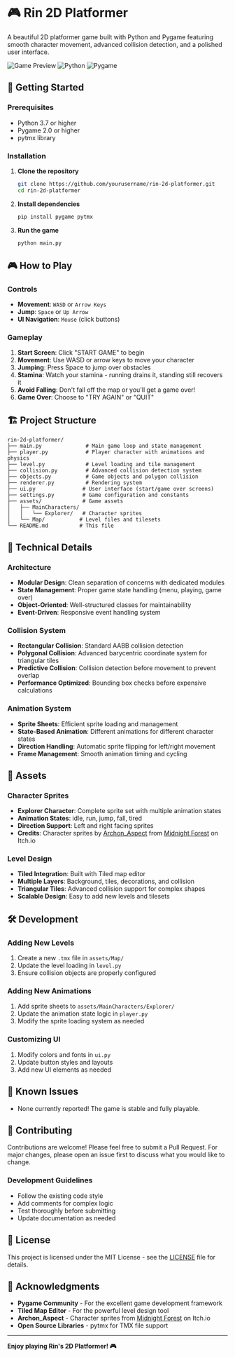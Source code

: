 # 🎮 Rin 2D Platformer

A beautiful 2D platformer game built with Python and Pygame featuring smooth character movement, advanced collision detection, and a polished user interface.

![Game Preview](https://img.shields.io/badge/Status-Playable-brightgreen)
![Python](https://img.shields.io/badge/Python-3.7+-blue)
![Pygame](https://img.shields.io/badge/Pygame-2.0+-red)


## 🚀 Getting Started

### Prerequisites
- Python 3.7 or higher
- Pygame 2.0 or higher
- pytmx library

### Installation

1. **Clone the repository**
   ```bash
   git clone https://github.com/yourusername/rin-2d-platformer.git
   cd rin-2d-platformer
   ```

2. **Install dependencies**
   ```bash
   pip install pygame pytmx
   ```

3. **Run the game**
   ```bash
   python main.py
   ```

## 🎮 How to Play

### Controls
- **Movement**: `WASD` or `Arrow Keys`
- **Jump**: `Space` or `Up Arrow`
- **UI Navigation**: `Mouse` (click buttons)

### Gameplay
1. **Start Screen**: Click "START GAME" to begin
2. **Movement**: Use WASD or arrow keys to move your character
3. **Jumping**: Press Space to jump over obstacles
4. **Stamina**: Watch your stamina - running drains it, standing still recovers it
5. **Avoid Falling**: Don't fall off the map or you'll get a game over!
6. **Game Over**: Choose to "TRY AGAIN" or "QUIT"

## 🏗️ Project Structure

```
rin-2d-platformer/
├── main.py              # Main game loop and state management
├── player.py            # Player character with animations and physics
├── level.py             # Level loading and tile management
├── collision.py         # Advanced collision detection system
├── objects.py           # Game objects and polygon collision
├── renderer.py          # Rendering system
├── ui.py               # User interface (start/game over screens)
├── settings.py         # Game configuration and constants
├── assets/             # Game assets
│   ├── MainCharacters/
│   │   └── Explorer/   # Character sprites
│   └── Map/           # Level files and tilesets
└── README.md          # This file
```

## 🔧 Technical Details

### Architecture
- **Modular Design**: Clean separation of concerns with dedicated modules
- **State Management**: Proper game state handling (menu, playing, game over)
- **Object-Oriented**: Well-structured classes for maintainability
- **Event-Driven**: Responsive event handling system

### Collision System
- **Rectangular Collision**: Standard AABB collision detection
- **Polygonal Collision**: Advanced barycentric coordinate system for triangular tiles
- **Predictive Collision**: Collision detection before movement to prevent overlap
- **Performance Optimized**: Bounding box checks before expensive calculations

### Animation System
- **Sprite Sheets**: Efficient sprite loading and management
- **State-Based Animation**: Different animations for different character states
- **Direction Handling**: Automatic sprite flipping for left/right movement
- **Frame Management**: Smooth animation timing and cycling

## 🎨 Assets

### Character Sprites
- **Explorer Character**: Complete sprite set with multiple animation states
- **Animation States**: idle, run, jump, fall, tired
- **Direction Support**: Left and right facing sprites
- **Credits**: Character sprites by [Archon_Aspect](https://archon-aspect.itch.io/) from [Midnight Forest](https://archon-aspect.itch.io/midnight-forest) on Itch.io

### Level Design
- **Tiled Integration**: Built with Tiled map editor
- **Multiple Layers**: Background, tiles, decorations, and collision
- **Triangular Tiles**: Advanced collision support for complex shapes
- **Scalable Design**: Easy to add new levels and tilesets

## 🛠️ Development

### Adding New Levels
1. Create a new `.tmx` file in `assets/Map/`
2. Update the level loading in `level.py`
3. Ensure collision objects are properly configured

### Adding New Animations
1. Add sprite sheets to `assets/MainCharacters/Explorer/`
2. Update the animation state logic in `player.py`
3. Modify the sprite loading system as needed

### Customizing UI
1. Modify colors and fonts in `ui.py`
2. Update button styles and layouts
3. Add new UI elements as needed

## 🐛 Known Issues

- None currently reported! The game is stable and fully playable.

## 🤝 Contributing

Contributions are welcome! Please feel free to submit a Pull Request. For major changes, please open an issue first to discuss what you would like to change.

### Development Guidelines
- Follow the existing code style
- Add comments for complex logic
- Test thoroughly before submitting
- Update documentation as needed

## 📝 License

This project is licensed under the MIT License - see the [LICENSE](LICENSE) file for details.

## 🙏 Acknowledgments

- **Pygame Community** - For the excellent game development framework
- **Tiled Map Editor** - For the powerful level design tool
- **Archon_Aspect** - Character sprites from [Midnight Forest](https://archon-aspect.itch.io/midnight-forest) on Itch.io
- **Open Source Libraries** - pytmx for TMX file support

---

**Enjoy playing Rin's 2D Platformer! 🎮**